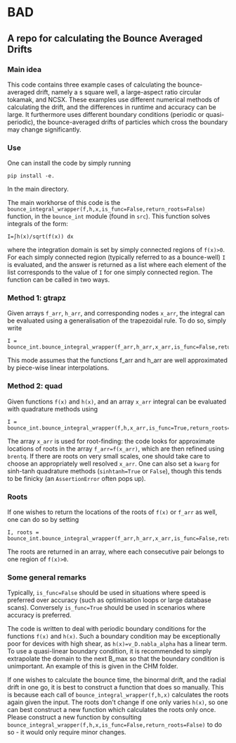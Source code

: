 # BAD
## A repo for calculating the Bounce Averaged Drifts

### Main idea
This code contains three example cases of calculating the bounce-averaged drift, namely a s square well, a large-aspect ratio circular tokamak, and NCSX. These examples use different numerical methods of calculating the drift, and the differences in runtime and accuracy can be large. It furthermore uses different boundary conditions (periodic or quasi-periodic), the bounce-averaged drifts of particles which cross the boundary may change significantly. 


### Use
One can install the code by simply running 
```
pip install -e.
```
In the main directory.

The main workhorse of this code is the `bounce_integral_wrapper(f,h,x,is_func=False,return_roots=False)` function, in the `bounce_int` module (found in `src`). This function solves integrals of the form:
```
I=∫h(x)/sqrt(f(x)) dx
```
where the integration domain is set by simply connected regions of `f(x)>0`. For each simply connected region (typically referred to as a bounce-well) `I` is evaluated, and the answer is returned as a list where each element of the list corresponds to the value of `I` for one simply connected region. The function can be called in two ways. 


### Method 1: gtrapz
Given arrays `f_arr`, `h_arr`, and corresponding nodes `x_arr`, the integral can be evaluated using a generalisation of the trapezoidal rule. To do so, simply write
```
I = bounce_int.bounce_integral_wrapper(f_arr,h_arr,x_arr,is_func=False,return_roots=False)
```
This mode assumes that the functions f_arr and h_arr are well approximated by piece-wise linear interpolations.


### Method 2: quad
Given functions `f(x)` and `h(x)`, and an array `x_arr` integral can be evaluated with quadrature methods using
```
I = bounce_int.bounce_integral_wrapper(f,h,x_arr,is_func=True,return_roots=False)
```
The array `x_arr` is used for root-finding: the code looks for approximate locations of roots in the array `f_arr=f(x_arr)`, which are then refined using `brentq`. If there are roots on very small scales, one should take care to choose an appropriately well resolved `x_arr`. One can also set a `kwarg` for sinh-tanh quadrature methods (`sinhtanh=True` or `False`), though this tends to be finicky (an `AssertionError` often pops up).


### Roots
If one wishes to return the locations of the roots of `f(x)` or `f_arr` as well, one can do so by setting
```
I, roots = bounce_int.bounce_integral_wrapper(f_arr,h_arr,x_arr,is_func=False,return_roots=False)
```
The roots are returned in an array, where each consecutive pair belongs to one region of `f(x)>0`.


### Some general remarks
Typically, `is_func=False` should be used in situations where speed is preferred over accuracy (such as optimisation loops or large database scans). Conversely `is_func=True` should be used in scenarios where accuracy is preferred. 

The code is written to deal with periodic boundary conditions for the functions `f(x)` and `h(x)`. Such a boundary condition may be exceptionally poor for devices with high shear, as `h(x)=v_D.nabla_alpha` has a linear term. To use a quasi-linear boundary condition, it is recommended to simply extrapolate the domain to the next B_max so that the boundary condition is unimportant. An example of this is given in the CHM folder.

If one wishes to calculate the bounce time, the binormal drift, and the radial drift in one go, it is best to construct a function that does so manually. This is because each call of `bounce_integral_wrapper(f,h,x)` calculates the roots again given the input. The roots don't change if one only varies `h(x)`, so one can best construct a new function which calculates the roots only once. Please construct a new function by consulting `bounce_integral_wrapper(f,h,x,is_func=False,return_roots=False)` to do so - it would only require minor changes.

